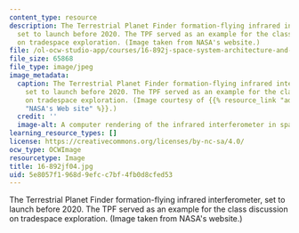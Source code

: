 ```yaml
---
content_type: resource
description: The Terrestrial Planet Finder formation-flying infrared interferometer,
  set to launch before 2020. The TPF served as an example for the class discussion
  on tradespace exploration. (Image taken from NASA's website.)
file: /ol-ocw-studio-app/courses/16-892j-space-system-architecture-and-design-fall-2004/5e8057f1968d9efcc7bf4fb0d8cfed53_16-892jf04.jpg
file_size: 65868
file_type: image/jpeg
image_metadata:
  caption: The Terrestrial Planet Finder formation-flying infrared interferometer,
    set to launch before 2020. The TPF served as an example for the class discussion
    on tradespace exploration. (Image courtesy of {{% resource_link "ad3f59b4-ad1a-4abb-b107-d40ff6bc147d"
    "NASA's Web site" %}}.)
  credit: ''
  image-alt: A computer rendering of the infrared interferometer in space.
learning_resource_types: []
license: https://creativecommons.org/licenses/by-nc-sa/4.0/
ocw_type: OCWImage
resourcetype: Image
title: 16-892jf04.jpg
uid: 5e8057f1-968d-9efc-c7bf-4fb0d8cfed53
---
```

The Terrestrial Planet Finder formation-flying infrared interferometer, set to launch before 2020. The TPF served as an example for the class discussion on tradespace exploration. (Image taken from NASA's website.)